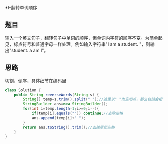 *I-翻转单词顺序

## 题目

输入一个英文句子，翻转句子中单词的顺序，但单词内字符的顺序不变。为简单起见，标点符号和普通字母一样处理。例如输入字符串"I am a student. "，则输出"student. a am I"。

## 思路

切割，倒序，具体细节在编码里

```java
class Solution {
    public String reverseWords(String s) {
        String[] temp=s.trim().split(" ");//这里以" "为空切点，那么自然会把""加入
        StringBuilder ans=new StringBuilder();
        for(int i=temp.length-1;i>=0;i--){
            if(temp[i].equals("")) continue;//去除空格
            ans.append(temp[i]+" ");
        }
        return ans.toString().trim();//去除尾部空格
    }
}
```

